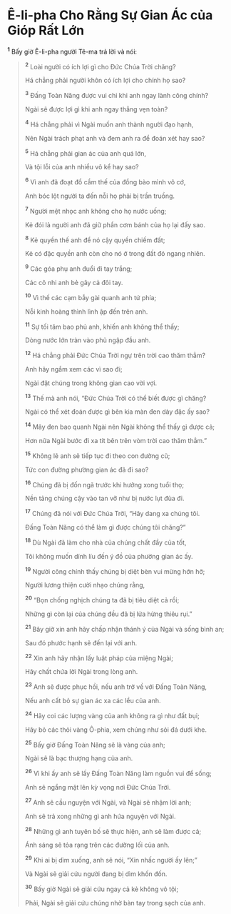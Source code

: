 # Ê-li-pha Cho Rằng Sự Gian Ác của Gióp Rất Lớn
<sup><b>1</b></sup> Bấy giờ Ê-li-pha người Tê-ma trả lời và nói:

> <sup><b>2</b></sup> Loài người có ích lợi gì cho Ðức Chúa Trời chăng?
> 
> Há chẳng phải người khôn có ích lợi cho chính họ sao?
> 
> <sup><b>3</b></sup> Ðấng Toàn Năng được vui chi khi anh ngay lành công chính?
> 
> Ngài sẽ được lợi gì khi anh ngay thẳng vẹn toàn?
> 
> <sup><b>4</b></sup> Há chẳng phải vì Ngài muốn anh thành người đạo hạnh,
> 
> Nên Ngài trách phạt anh và đem anh ra để đoán xét hay sao?
> 
> <sup><b>5</b></sup> Há chẳng phải gian ác của anh quá lớn,
> 
> Và tội lỗi của anh nhiều vô kể hay sao?
> 
> <sup><b>6</b></sup> Vì anh đã đoạt đồ cầm thế của đồng bào mình vô cớ,
> 
> Anh bóc lột người ta đến nỗi họ phải bị trần truồng.
> 
> <sup><b>7</b></sup> Người mệt nhọc anh không cho họ nước uống;
> 
> Kẻ đói lả người anh đã giữ phần cơm bánh của họ lại đấy sao.
> 
> <sup><b>8</b></sup> Kẻ quyền thế anh để nó cậy quyền chiếm đất;
> 
> Kẻ có đặc quyền anh còn cho nó ở trong đất đó ngang nhiên.
> 
> <sup><b>9</b></sup> Các góa phụ anh đuổi đi tay trắng;
> 
> Các cô nhi anh bẻ gãy cả đôi tay.
> 
> <sup><b>10</b></sup> Vì thế các cạm bẫy gài quanh anh tứ phía;
> 
> Nỗi kinh hoàng thình lình ập đến trên anh.
> 
> <sup><b>11</b></sup> Sự tối tăm bao phủ anh, khiến anh không thể thấy;
> 
> Dòng nước lớn tràn vào phủ ngập đầu anh.
> 
> <sup><b>12</b></sup> Há chẳng phải Ðức Chúa Trời ngự trên trời cao thăm thẳm?
> 
> Anh hãy ngắm xem các vì sao đi;
> 
> Ngài đặt chúng trong không gian cao vời vợi.
> 
> <sup><b>13</b></sup> Thế mà anh nói, “Ðức Chúa Trời có thể biết được gì chăng?
> 
> Ngài có thể xét đoán được gì bên kia màn đen dày đặc ấy sao?
> 
> <sup><b>14</b></sup> Mây đen bao quanh Ngài nên Ngài không thể thấy gì được cả;
> 
> Hơn nữa Ngài bước đi xa tít bên trên vòm trời cao thăm thẳm.”
> 
> <sup><b>15</b></sup> Không lẽ anh sẽ tiếp tục đi theo con đường cũ;
> 
> Tức con đường phường gian ác đã đi sao?
> 
> <sup><b>16</b></sup> Chúng đã bị đốn ngã trước khi hưởng xong tuổi thọ;
> 
> Nền tảng chúng cậy vào tan vỡ như bị nước lụt đùa đi.
> 
> <sup><b>17</b></sup> Chúng đã nói với Ðức Chúa Trời, “Hãy dang xa chúng tôi.
> 
> Ðấng Toàn Năng có thể làm gì được chúng tôi chăng?”
> 
> <sup><b>18</b></sup> Dù Ngài đã làm cho nhà của chúng chất đầy của tốt,
> 
> Tôi không muốn dính líu đến ý đồ của phường gian ác ấy.
> 
> <sup><b>19</b></sup> Người công chính thấy chúng bị diệt bèn vui mừng hớn hở;
> 
> Người lương thiện cười nhạo chúng rằng,
> 
> <sup><b>20</b></sup> “Bọn chống nghịch chúng ta đã bị tiêu diệt cả rồi;
> 
> Những gì còn lại của chúng đều đã bị lửa hừng thiêu rụi.”
> 
> <sup><b>21</b></sup> Bây giờ xin anh hãy chấp nhận thánh ý của Ngài và sống bình an;
> 
> Sau đó phước hạnh sẽ đến lại với anh.
> 
> <sup><b>22</b></sup> Xin anh hãy nhận lấy luật pháp của miệng Ngài;
> 
> Hãy chất chứa lời Ngài trong lòng anh.
> 
> <sup><b>23</b></sup> Anh sẽ được phục hồi, nếu anh trở về với Ðấng Toàn Năng,
> 
> Nếu anh cất bỏ sự gian ác xa các lều của anh.
> 
> <sup><b>24</b></sup> Hãy coi các lượng vàng của anh không ra gì như đất bụi;
> 
> Hãy bỏ các thỏi vàng Ô-phia, xem chúng như sỏi đá dưới khe.
> 
> <sup><b>25</b></sup> Bấy giờ Ðấng Toàn Năng sẽ là vàng của anh;
> 
> Ngài sẽ là bạc thượng hạng của anh.
> 
> <sup><b>26</b></sup> Vì khi ấy anh sẽ lấy Ðấng Toàn Năng làm nguồn vui để sống;
> 
> Anh sẽ ngẩng mặt lên kỳ vọng nơi Ðức Chúa Trời.
> 
> <sup><b>27</b></sup> Anh sẽ cầu nguyện với Ngài, và Ngài sẽ nhậm lời anh;
> 
> Anh sẽ trả xong những gì anh hứa nguyện với Ngài.
> 
> <sup><b>28</b></sup> Những gì anh tuyên bố sẽ thực hiện, anh sẽ làm được cả;
> 
> Ánh sáng sẽ tỏa rạng trên các đường lối của anh.
> 
> <sup><b>29</b></sup> Khi ai bị dìm xuống, anh sẽ nói, “Xin nhấc người ấy lên;”
> 
> Và Ngài sẽ giải cứu người đang bị dìm khốn đốn.
> 
> <sup><b>30</b></sup> Bấy giờ Ngài sẽ giải cứu ngay cả kẻ không vô tội;
> 
> Phải, Ngài sẽ giải cứu chúng nhờ bàn tay trong sạch của anh.